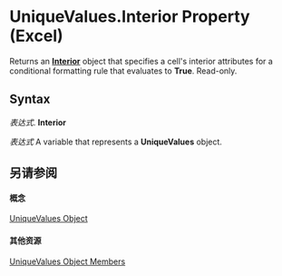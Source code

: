 
# UniqueValues.Interior Property (Excel)

Returns an  **[Interior](37c79831-2cac-69fd-10ee-6d5415ed338b.md)** object that specifies a cell's interior attributes for a conditional formatting rule that evaluates to **True**. Read-only.


## Syntax

 _表达式_. **Interior**

 _表达式_ A variable that represents a **UniqueValues** object.


## 另请参阅


#### 概念


[UniqueValues Object](1b8f056f-040c-7df4-8895-26a520cf6c1b.md)
#### 其他资源


[UniqueValues Object Members](http://msdn.microsoft.com/library/53c161ba-b9ef-e052-2fd3-4c662454c5fc%28Office.15%29.aspx)